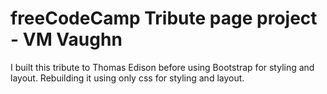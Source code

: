 # freeCodeCamp Tribute page project - VM Vaughn

I built this tribute to Thomas Edison before using Bootstrap for styling and layout. Rebuilding it using only css for styling and layout.
